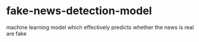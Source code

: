 # fake-news-detection-model
machine learning model which effectively predicts whether the news is real are fake
